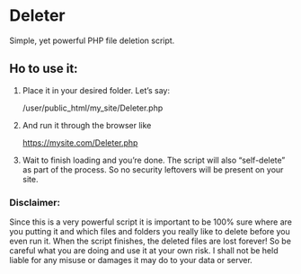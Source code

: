 # Deleter
Simple, yet powerful PHP file deletion script.

Ho to use it:
-------------

1.  Place it in your desired folder. Let’s say:
    
    /user/public\_html/my\_site/Deleter.php
    
2.  And run it through the browser like
    
    https://mysite.com/Deleter.php
    
3.  Wait to finish loading and you’re done. The script will also “self-delete” as part of the process. So no security leftovers will be present on your site.

### Disclaimer:

Since this is a very powerful script it is important to be 100% sure where are you putting it and which files and folders you really like to delete before you even run it. When the script finishes, the deleted files are lost forever! So be careful what you are doing and use it at your own risk. I shall not be held liable for any misuse or damages it may do to your data or server.